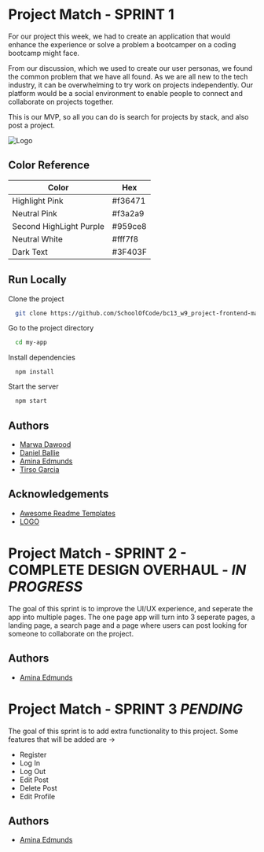 
# Project Match - SPRINT 1

For our project this week, we had to create an application that would enhance the experience 
or solve a problem a bootcamper on a coding bootcamp might face.  

From our discussion, which we used to create our user personas, 
we found the common problem that we have all found. As we are all new to the tech industry,
it can be overwhelming to try work on projects independently. Our platform would be a social environment 
to enable people to connect and collaborate on projects together.

This is our MVP, so all you can do is search for projects by stack, and also post a project.


![Logo](src/fonts_images/wallpaper.png)

## Color Reference

| Color             | Hex                                                                |
| ----------------- | ------------------------------------------------------------------ |
| Highlight Pink |#f36471 |
| Neutral Pink | #f3a2a9|
| Second HighLight Purple | #959ce8 |
| Neutral White  |#fff7f8 |
| Dark Text  | #3F403F|


## Run Locally

Clone the project

```bash
  git clone https://github.com/SchoolOfCode/bc13_w9_project-frontend-madt
```

Go to the project directory

```bash
  cd my-app
```

Install dependencies

```react
  npm install
```

Start the server

```bash
  npm start
```


## Authors

- [Marwa Dawood](https://github.com/MarwaDawood)
- [Daniel Ballie](https://www.github.com/cmndgrab)
- [Amina Edmunds](https://www.github.com/edmundsamina)
- [Tirso Garcia](https://github.com/Tirsog)


## Acknowledgements

 - [Awesome Readme Templates](https://awesomeopensource.com/project/elangosundar/awesome-README-templates)
 - [LOGO](https://www.canva.com/)



# Project Match - SPRINT 2 - COMPLETE DESIGN OVERHAUL - *IN PROGRESS*

The goal of this sprint is to improve the UI/UX experience, and seperate the app into multiple pages. The one page app will turn into 3 seperate pages, a landing page, a search page and a page where users can post looking for someone to collaborate on the project.



## Authors

- [Amina Edmunds](https://www.github.com/edmundsamina)


# Project Match - SPRINT 3 *PENDING*

The goal of this sprint is to add extra functionality to this project. Some features that will be added are -> 

- Register
- Log In
- Log Out 
- Edit Post 
- Delete Post
- Edit Profile


## Authors

- [Amina Edmunds](https://www.github.com/edmundsamina)
